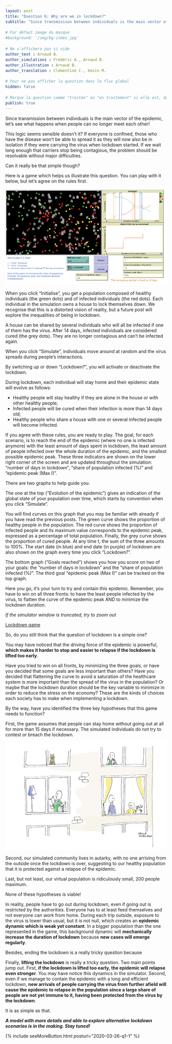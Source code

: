 ```yaml
---
layout: post
title: "Question 6: Why are we in lockdown?"
subtitle: "Since transmission between individuals is the main vector of the epidemic, let’s see what happens when people can no longer meet each other!"

# Par défaut image du masque
#background: '/img/bg-index.jpg'

# Ne s'affichera pas si vide
author_text : Arnaud B.
author_simulations : Frédéric A., Arnaud B.
author_illustration : Arnaud B.
author_translation : Clémentine C., Kevin M.

# Pour ne pas afficher la question dans le flux global
hidden: false

# Marque la question comme "traitée" ou "en traitement" si elle est, dans cette ordre, publiée ou non
publish: true
---
```

Since transmission between individuals is the main vector of the epidemic, let’s see what happens when people can no longer meet each other!

This logic seems sensible doesn’t it? If everyone is confined, those who have  the disease won’t be able to spread it as they will now also be in isolation if they were carrying the virus when lockdown started. If we wait long enough that carriers stop being contagious, the problem should be resolvable without major difficulties.

Can it really be that simple though?

Here is a game which helps us illustrate  this question. You can play with it below, but let’s agree on the rules first.

<img src="/img/posts/Q6_1_en.png" class="full-size">

When you click “Initialise”, you get a population composed of healthy individuals (the green dots) and of infected individuals (the red dots). Each individual in the simulation owns a house to lock themselves down. We recognise that this is a distorted vision of reality, but a future post will explore the inequalities of being in lockdown.

A house can be shared by several individuals who will all be infected if one of them has the virus. After 14 days, infected individuals are considered cured (the grey dots). They are no longer contagious and can’t be infected again.

When you click “Simulate”, individuals move around at random and the virus spreads during people’s interactions.

By switching up or down “Lockdown?”, you will activate or deactivate the lockdown.

During lockdown, each individual will stay home and their epidemic state will evolve as follows:
- Healthy people will stay healthy if they are alone in the house or with other healthy people;
- Infected people will be cured when their infection is more than 14 days old;
- Healthy people who share a house with one or several infected people will become infected.

If you agree with these rules, you are ready to play. The goal, for each scenario, is to reach the end of the epidemic (where no one is infected anymore) with the least amount of days spent in lockdown, the least amount of people infected over the whole duration of the epidemic, and the smallest possible epidemic peak. These three indicators are shown on the lower right corner of the screen and are updated throughout the simulation: “number of days in lockdown”, “share of population infected (%)” and “epidemic peak (Max I)”.

There are two graphs to help guide you.

The one at the top (“Evolution of the epidemic”) gives an indication of the global state of your population over time, which starts by convention when you click “Simulate”. 

You will find curves on this graph that you may be familiar with already if you have read the previous posts. The green curve shows the proportion of healthy people in the population. The red curve shows the proportion of infected people and its maximum value corresponds to the epidemic peak, expressed as a percentage of total population. Finally, the grey curve shows the proportion of cured people. At any time t, the sum of the three amounts to 100%. The start date (in blue) and end date (in purple) of lockdown are also shown on the graph every time you click “Lockdown?”.

The bottom graph (“Goals reached”) shows you how you score on two of your goals: the “number of days in lockdown” and the “share of population infected (%)”. The third goal “epidemic peak (Max I)” can be tracked on the top graph.

Here you go, it’s your turn to try and contain this epidemic. Remember, you have to win on all three fronts: to have the least people infected by the virus, to flatten the curve of the epidemic peak AND to minimize the lockdown duration.

*If the simulator window is truncated, try to zoom out*

<a href="#" class="btn btn-primary" 
onclick="loadIframeSimulator(6, this); return false;">Lockdown game</a>
<div class="iframeContainer"></div>

So, do you still think that the question of lockdown is a simple one?

You may have noticed that the driving force of the epidemic is powerful, **which makes it harder to stop and easier to relapse if the lockdown is lifted too early**.

Have you tried to win on all fronts, by minimizing the three goals, or have you decided that some goals are less important than others? Have you decided that flattening the curve to avoid a saturation of the healthcare system is more important than the spread of the virus in the population? Or maybe that the lockdown duration should be the key variable to minimize in order to reduce the stress on the economy? These are the kinds of choices each society has  to make when implementing a lockdown.

By the way, have you identified the three key hypotheses that this game needs to function?

First, the game assumes that people can stay home without going out at all for more than 15 days if necessary. The simulated individuals do not try to contest or breach the lockdown.

<img src="/img/posts/Q6_2.jpg" class="full-size">

Second, our simulated community lives in autarky, with no one arriving from the outside once the lockdown is over, suggesting to our healthy population that it is protected against a relapse of the epidemic.

Last, but not least, our virtual population is ridiculously small, 200 people maximum.

None of these hypotheses is viable!

In reality, people have to go out during lockdown, even  if going out is restricted by the authorities. Everyone has to at least feed themselves and not everyone can work from home. During each trip outside, exposure to the virus is lower than usual, but it is not null, which creates an **epidemic dynamic which is weak yet constant**. In a bigger population than the one represented in the game, this background dynamic will **mechanically increase the duration of lockdown** because **new cases will emerge regularly**.

Besides, ending the lockdown is a really tricky question because

Finally, **lifting the lockdown** is really a tricky question. Two main points jump out. First, **if the lockdown is lifted too early, the epidemic will relapse even stronger**. You may have notice this dynamics in the simulator. Second, even if we manage to contain the epidemic with a long and efficient lockdown, **new arrivals of people carrying the virus from further afield will cause the epidemic to relapse in the population since a large share of people are not yet immune to it, having been protected from the virus by the lockdown**.

It is as simple as that.

***A model with more details and able to explore alternative lockdown scenarios is in the making. Stay tuned!***

{% include seeMoreButton.html posturl="2020-03-26-q1-1" %}
